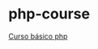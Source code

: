 # php-course
<a href=https://github.com/marcoscarvalho-tk/php-course/tree/php-basico>Curso básico php</a>
